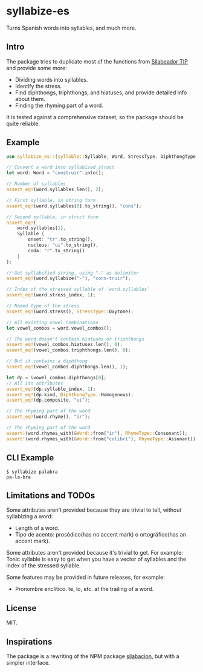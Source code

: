 # syllabize-es

Turns Spanish words into syllables, and much more.

## Intro

The package tries to duplicate most of the functions from [Silabeador TIP](https://tulengua.es/silabas/) and provide some more:

* Dividing words into syllables.
* Identify the stress.
* Find diphthongs, triphthongs, and hiatuses, and provide detailed info about them.
* Finding the rhyming part of a word.

It is tested against a comprehensive dataset, so the package should be quite reliable.

## Example

```rust
use syllabize_es::{syllable::Syllable, Word, StressType, DiphthongType, RhymeType};

// Convert a word into syllabized struct
let word: Word = "construir".into();

// Number of syllables
assert_eq!(word.syllables.len(), 2);

// First syllable, in string form
assert_eq!(word.syllables[0].to_string(), "cons");

// Second syllable, in struct form
assert_eq!(
    word.syllables[1],
    Syllable {
        onset: "tr".to_string(),
        nucleus: "ui".to_string(),
        coda: "r".to_string()
    }
);

// Get syllabified string, using "-" as delimiter
assert_eq!(word.syllabize("-"), "cons-truir");

// Index of the stressed syllable of `word.syllables`
assert_eq!(word.stress_index, 1);

// Named type of the stress
assert_eq!(word.stress(), StressType::Oxytone);

// All existing vowel combinations
let vowel_combos = word.vowel_combos();

// The word doesn't contain hiatuses or triphthongs
assert_eq!(vowel_combos.hiatuses.len(), 0);
assert_eq!(vowel_combos.triphthongs.len(), 0);

// But it contains a diphthong
assert_eq!(vowel_combos.diphthongs.len(), 1);

let dp = &vowel_combos.diphthongs[0];
// All its attributes
assert_eq!(dp.syllable_index, 1);
assert_eq!(dp.kind, DiphthongType::Homogenous);
assert_eq!(dp.composite, "ui");

// The rhyming part of the word
assert_eq!(word.rhyme(), "ir");

// The rhyming part of the word
assert!(word.rhymes_with(&Word::from("ir"), RhymeType::Consonant));
assert!(word.rhymes_with(&Word::from("colibrí"), RhymeType::Assonant));
```

## CLI Example

```shell-session
$ syllabize palabra
pa-la-bra
```

## Limitations and TODOs

Some attributes aren't provided because they are trivial to tell, without syllabizing a word:

* Length of a word.
* Tipo de acento: prosódico(has no accent mark) o ortográfico(has an accent mark). 

Some attributes aren't provided because it's trivial to get. For example: Tonic syllable is easy to get when you have a vector of syllables and the index of the stressed syllable.

Some features may be provided in future releases, for example:

* Pronombre enclítico. te, lo, etc. at the trailing of a word.

## License

MIT.

## Inspirations

The package is a rewriting of the NPM package [silabacion](https://www.npmjs.com/package/silabacion), but with a simpler interface.
